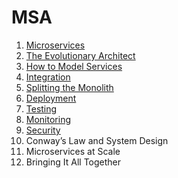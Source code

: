 # MSA

1. [Microservices](https://github.com/jungining/MSA/blob/main/chap1.%20Microservices.md)
2. [The Evolutionary Architect](https://github.com/jungining/MSA/blob/main/chap2.%20The%20Evolutionary%20Architect.md)
3. [How to Model Services](https://github.com/jungining/MSA/blob/main/chap3.%20How%20to%20Model%20Services.md)
4. [Integration](https://github.com/jungining/MSA/blob/main/chap4.%20Integration.md)
5. [Splitting the Monolith](https://github.com/jungining/MSA/blob/main/chap5.%20Splitting%20the%20Monolith.md)
6. [Deployment](https://github.com/jungining/MSA/blob/main/chap6.%20Deployment.md)
7. [Testing](https://github.com/jungining/MSA/blob/main/chap7.%20testing.md)
8. [Monitoring](https://github.com/jungining/MSA/blob/main/chap8.%20monitoring.md)
9. [Security](https://github.com/jungining/MSA/blob/main/chap9.%20security.md)
10. Conway’s Law and System Design
11. Microservices at Scale
12. Bringing It All Together
